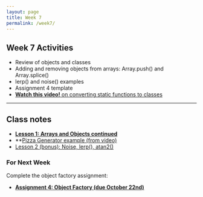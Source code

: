 ```yaml
---
layout: page
title: Week 7
permalink: /week7/
---
```


## Week 7 Activities

- Review of objects and classes
- Adding and removing objects from arrays: Array.push() and Array.splice()
- lerp() and noise() examples
- Assignment 4 template
- [**Watch this video!** on converting static functions to classes](https://www.dropbox.com/scl/fi/bm0d4q30z7w4wgb0p3lry/PizzaClass.mov?rlkey=h97dnqmlu2242aimf8qgj2cb1&dl=0)

---

## Class notes

- **[Lesson 1: Arrays and Objects continued](https://openprocessing.org/sketch/2045333)**
- **[Pizza Generator example (from video)](https://openprocessing.org/sketch/2410241)
- [Lesson 2 (bonus): Noise, lerp(), atan2()](https://openprocessing.org/sketch/2055334)



### For Next Week

Complete the object factory assignment:

- **[Assignment 4: Object Factory (due October 22nd)](./assignment4/)**